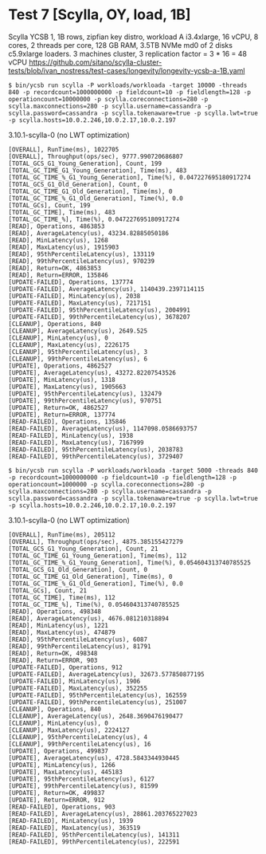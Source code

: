 # Test 7 [Scylla, OY, load, 1B]

Scylla YCSB 1, 1B rows, zipfian key distro, workload A
i3.4xlarge, 16 vCPU, 8 cores, 2 threads per core, 128 GB RAM, 3.5TB NVMe md0 of 2 disks
c5.9xlarge loaders.
3 machines cluster, 3 replication factor = 3 * 16 = 48 vCPU
https://github.com/sitano/scylla-cluster-tests/blob/ivan_nostress/test-cases/longevity/longevity-ycsb-a-1B.yaml

    $ bin/ycsb run scylla -P workloads/workloada -target 10000 -threads 840 -p recordcount=1000000000 -p fieldcount=10 -p fieldlength=128 -p operationcount=10000000 -p scylla.coreconnections=280 -p scylla.maxconnections=280 -p scylla.username=cassandra -p scylla.password=cassandra -p scylla.tokenaware=true -p scylla.lwt=true -p scylla.hosts=10.0.2.246,10.0.2.17,10.0.2.197

3.10.1-scylla-0 (no LWT optimization)

    [OVERALL], RunTime(ms), 1022705
    [OVERALL], Throughput(ops/sec), 9777.990720686807
    [TOTAL_GCS_G1_Young_Generation], Count, 199
    [TOTAL_GC_TIME_G1_Young_Generation], Time(ms), 483
    [TOTAL_GC_TIME_%_G1_Young_Generation], Time(%), 0.047227695180917274
    [TOTAL_GCS_G1_Old_Generation], Count, 0
    [TOTAL_GC_TIME_G1_Old_Generation], Time(ms), 0
    [TOTAL_GC_TIME_%_G1_Old_Generation], Time(%), 0.0
    [TOTAL_GCs], Count, 199
    [TOTAL_GC_TIME], Time(ms), 483
    [TOTAL_GC_TIME_%], Time(%), 0.047227695180917274
    [READ], Operations, 4863853
    [READ], AverageLatency(us), 43234.82885050186
    [READ], MinLatency(us), 1268
    [READ], MaxLatency(us), 1915903
    [READ], 95thPercentileLatency(us), 133119
    [READ], 99thPercentileLatency(us), 970239
    [READ], Return=OK, 4863853
    [READ], Return=ERROR, 135846
    [UPDATE-FAILED], Operations, 137774
    [UPDATE-FAILED], AverageLatency(us), 1140439.2397114115
    [UPDATE-FAILED], MinLatency(us), 2038
    [UPDATE-FAILED], MaxLatency(us), 7217151
    [UPDATE-FAILED], 95thPercentileLatency(us), 2004991
    [UPDATE-FAILED], 99thPercentileLatency(us), 3678207
    [CLEANUP], Operations, 840
    [CLEANUP], AverageLatency(us), 2649.525
    [CLEANUP], MinLatency(us), 0
    [CLEANUP], MaxLatency(us), 2226175
    [CLEANUP], 95thPercentileLatency(us), 3
    [CLEANUP], 99thPercentileLatency(us), 6
    [UPDATE], Operations, 4862527
    [UPDATE], AverageLatency(us), 43272.82207543526
    [UPDATE], MinLatency(us), 1318
    [UPDATE], MaxLatency(us), 1905663
    [UPDATE], 95thPercentileLatency(us), 132479
    [UPDATE], 99thPercentileLatency(us), 970751
    [UPDATE], Return=OK, 4862527
    [UPDATE], Return=ERROR, 137774
    [READ-FAILED], Operations, 135846
    [READ-FAILED], AverageLatency(us), 1147098.0586693757
    [READ-FAILED], MinLatency(us), 1938
    [READ-FAILED], MaxLatency(us), 7167999
    [READ-FAILED], 95thPercentileLatency(us), 2038783
    [READ-FAILED], 99thPercentileLatency(us), 3729407

    $ bin/ycsb run scylla -P workloads/workloada -target 5000 -threads 840 -p recordcount=1000000000 -p fieldcount=10 -p fieldlength=128 -p operationcount=1000000 -p scylla.coreconnections=280 -p scylla.maxconnections=280 -p scylla.username=cassandra -p scylla.password=cassandra -p scylla.tokenaware=true -p scylla.lwt=true -p scylla.hosts=10.0.2.246,10.0.2.17,10.0.2.197

3.10.1-scylla-0 (no LWT optimization)

    [OVERALL], RunTime(ms), 205112
    [OVERALL], Throughput(ops/sec), 4875.385155427279
    [TOTAL_GCS_G1_Young_Generation], Count, 21
    [TOTAL_GC_TIME_G1_Young_Generation], Time(ms), 112
    [TOTAL_GC_TIME_%_G1_Young_Generation], Time(%), 0.054604313740785525
    [TOTAL_GCS_G1_Old_Generation], Count, 0
    [TOTAL_GC_TIME_G1_Old_Generation], Time(ms), 0
    [TOTAL_GC_TIME_%_G1_Old_Generation], Time(%), 0.0
    [TOTAL_GCs], Count, 21
    [TOTAL_GC_TIME], Time(ms), 112
    [TOTAL_GC_TIME_%], Time(%), 0.054604313740785525
    [READ], Operations, 498348
    [READ], AverageLatency(us), 4676.081210318894
    [READ], MinLatency(us), 1221
    [READ], MaxLatency(us), 474879
    [READ], 95thPercentileLatency(us), 6087
    [READ], 99thPercentileLatency(us), 81791
    [READ], Return=OK, 498348
    [READ], Return=ERROR, 903
    [UPDATE-FAILED], Operations, 912
    [UPDATE-FAILED], AverageLatency(us), 32673.577850877195
    [UPDATE-FAILED], MinLatency(us), 1906
    [UPDATE-FAILED], MaxLatency(us), 352255
    [UPDATE-FAILED], 95thPercentileLatency(us), 162559
    [UPDATE-FAILED], 99thPercentileLatency(us), 251007
    [CLEANUP], Operations, 840
    [CLEANUP], AverageLatency(us), 2648.3690476190477
    [CLEANUP], MinLatency(us), 0
    [CLEANUP], MaxLatency(us), 2224127
    [CLEANUP], 95thPercentileLatency(us), 4
    [CLEANUP], 99thPercentileLatency(us), 16
    [UPDATE], Operations, 499837
    [UPDATE], AverageLatency(us), 4728.5843344930445
    [UPDATE], MinLatency(us), 1266
    [UPDATE], MaxLatency(us), 445183
    [UPDATE], 95thPercentileLatency(us), 6127
    [UPDATE], 99thPercentileLatency(us), 81599
    [UPDATE], Return=OK, 499837
    [UPDATE], Return=ERROR, 912
    [READ-FAILED], Operations, 903
    [READ-FAILED], AverageLatency(us), 28861.203765227023
    [READ-FAILED], MinLatency(us), 1939
    [READ-FAILED], MaxLatency(us), 363519
    [READ-FAILED], 95thPercentileLatency(us), 141311
    [READ-FAILED], 99thPercentileLatency(us), 222591

